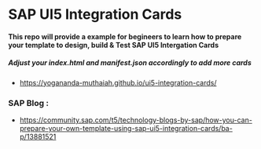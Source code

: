 # SAP UI5 Integration Cards

#### This repo will provide a example for begineers to learn how to prepare your template to design, build & Test SAP UI5 Intergation Cards


##### Adjust your index.html and manifest.json accordingly to add more cards

* https://yogananda-muthaiah.github.io/ui5-integration-cards/

### SAP Blog : 
* https://community.sap.com/t5/technology-blogs-by-sap/how-you-can-prepare-your-own-template-using-sap-ui5-integration-cards/ba-p/13881521
